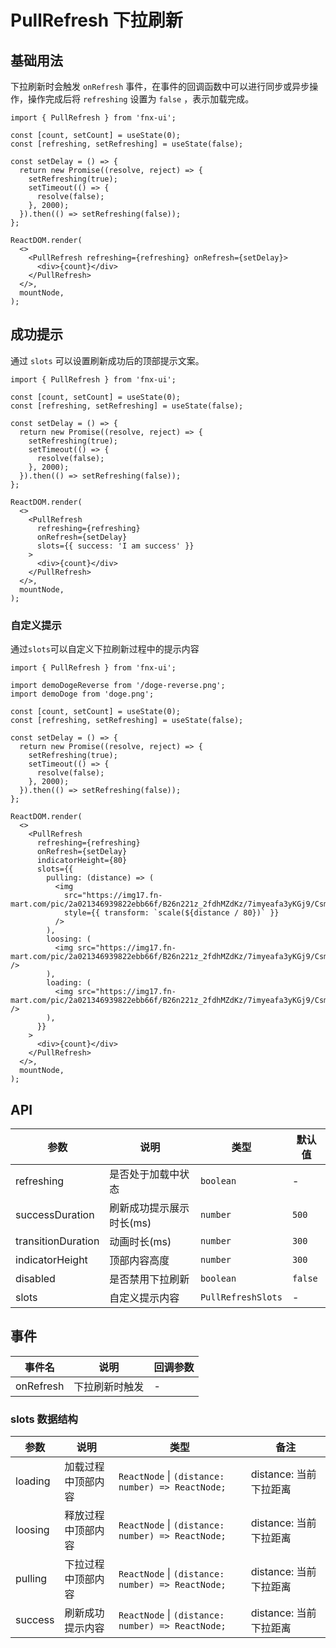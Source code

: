 # PullRefresh 下拉刷新

## 基础用法

下拉刷新时会触发 `onRefresh` 事件，在事件的回调函数中可以进行同步或异步操作，操作完成后将 `refreshing` 设置为 `false` ，表示加载完成。

```tsx
import { PullRefresh } from 'fnx-ui';

const [count, setCount] = useState(0);
const [refreshing, setRefreshing] = useState(false);

const setDelay = () => {
  return new Promise((resolve, reject) => {
    setRefreshing(true);
    setTimeout(() => {
      resolve(false);
    }, 2000);
  }).then(() => setRefreshing(false));
};

ReactDOM.render(
  <>
    <PullRefresh refreshing={refreshing} onRefresh={setDelay}>
      <div>{count}</div>
    </PullRefresh>
  </>,
  mountNode,
);
```

## 成功提示

通过 `slots` 可以设置刷新成功后的顶部提示文案。

```tsx
import { PullRefresh } from 'fnx-ui';

const [count, setCount] = useState(0);
const [refreshing, setRefreshing] = useState(false);

const setDelay = () => {
  return new Promise((resolve, reject) => {
    setRefreshing(true);
    setTimeout(() => {
      resolve(false);
    }, 2000);
  }).then(() => setRefreshing(false));
};

ReactDOM.render(
  <>
    <PullRefresh
      refreshing={refreshing}
      onRefresh={setDelay}
      slots={{ success: 'I am success' }}
    >
      <div>{count}</div>
    </PullRefresh>
  </>,
  mountNode,
);
```

### 自定义提示

通过`slots`可以自定义下拉刷新过程中的提示内容

```tsx
import { PullRefresh } from 'fnx-ui';

import demoDogeReverse from '/doge-reverse.png';
import demoDoge from 'doge.png';

const [count, setCount] = useState(0);
const [refreshing, setRefreshing] = useState(false);

const setDelay = () => {
  return new Promise((resolve, reject) => {
    setRefreshing(true);
    setTimeout(() => {
      resolve(false);
    }, 2000);
  }).then(() => setRefreshing(false));
};

ReactDOM.render(
  <>
    <PullRefresh
      refreshing={refreshing}
      onRefresh={setDelay}
      indicatorHeight={80}
      slots={{
        pulling: (distance) => (
          <img
            src="https://img17.fn-mart.com/pic/2a021346939822ebb66f/B26n221z_2fdhMZdKz/7imyeafa3yKGj9/CsmRtmA3RAuAVmgsAAKtgt1PF3s715.jpg"
            style={{ transform: `scale(${distance / 80})` }}
          />
        ),
        loosing: (
          <img src="https://img17.fn-mart.com/pic/2a021346939822ebb66f/B26n221z_2fdhMZdKz/7imyeafa3yKGj9/CsmRtmA3RAuAVmgsAAKtgt1PF3s715.jpg" />
        ),
        loading: (
          <img src="https://img17.fn-mart.com/pic/2a021346939822ebb66f/B26n221z_2fdhMZdKz/7imyeafa3yKGj9/CsmRtmA3RAuAVmgsAAKtgt1PF3s715.jpg" />
        ),
      }}
    >
      <div>{count}</div>
    </PullRefresh>
  </>,
  mountNode,
);
```

## API

| 参数               | 说明                     | 类型               | 默认值  |
| ------------------ | ------------------------ | ------------------ | ------- |
| refreshing         | 是否处于加载中状态       | `boolean`          | -       |
| successDuration    | 刷新成功提示展示时长(ms) | `number`           | `500`   |
| transitionDuration | 动画时长(ms)             | `number`           | `300`   |
| indicatorHeight    | 顶部内容高度             | `number`           | `300`   |
| disabled           | 是否禁用下拉刷新         | `boolean`          | `false` |
| slots              | 自定义提示内容           | `PullRefreshSlots` | -       |

## 事件

| 事件名    | 说明           | 回调参数 |
| --------- | -------------- | -------- |
| onRefresh | 下拉刷新时触发 | -        |

### slots 数据结构

| 参数    | 说明               | 类型                                              | 备注                   |
| ------- | ------------------ | ------------------------------------------------- | ---------------------- |
| loading | 加载过程中顶部内容 | `ReactNode` \| `(distance: number) => ReactNode;` | distance: 当前下拉距离 |
| loosing | 释放过程中顶部内容 | `ReactNode` \| `(distance: number) => ReactNode;` | distance: 当前下拉距离 |
| pulling | 下拉过程中顶部内容 | `ReactNode` \| `(distance: number) => ReactNode;` | distance: 当前下拉距离 |
| success | 刷新成功提示内容   | `ReactNode` \| `(distance: number) => ReactNode;` | distance: 当前下拉距离 |
